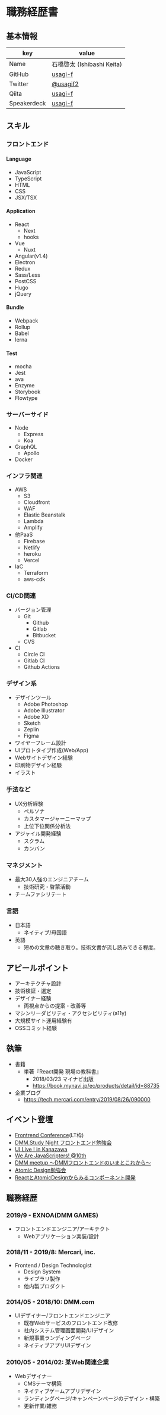 # 職務経歴書

## 基本情報

|key|value|
|---|-----|
|Name|石橋啓太 (Ishibashi Keita)|
|GitHub|[usagi-f](https://github.com/usagi-f)|
|Twitter|[@usagif2](https://twitter.com/usagif2)|
|Qiita|[usagi-f](https://qiita.com/usagi-f)|
|Speakerdeck|[usagi-f](https://speakerdeck.com/usagif)|

## スキル

### フロントエンド

#### Language

- JavaScript
- TypeScript
- HTML
- CSS
- JSX/TSX

#### Application

- React
  - Next
  - hooks
- Vue
  - Nuxt
- Angular(v1.4)
- Electron
- Redux
- Sass/Less
- PostCSS
- Hugo
- jQuery

#### Bundle

- Webpack
- Rollup
- Babel
- lerna

#### Test

- mocha
- Jest
- ava
- Enzyme
- Storybook
- Flowtype

### サーバーサイド

- Node
  - Express
  - Koa
- GraphQL
  - Apollo
- Docker

### インフラ関連

- AWS
  - S3
  - Cloudfront
  - WAF
  - Elastic Beanstalk
  - Lambda
  - Amplify
- 他PaaS
  - Firebase
  - Netlify
  - heroku
  - Vercel
- IaC
  - Terraform
  - aws-cdk

### CI/CD関連

- バージョン管理
  - Git
    - Github
    - Gitlab
    - Bitbucket
  - CVS
- CI
  - Circle CI
  - Gitlab CI
  - Github Actions

### デザイン系

- デザインツール
  - Adobe Photoshop
  - Adobe Illustrator
  - Adobe XD
  - Sketch
  - Zeplin
  - Figma
- ワイヤーフレーム設計
- UIプロトタイプ作成(Web/App)
- Webサイトデザイン経験
- 印刷物デザイン経験
- イラスト

### 手法など

- UX分析経験
  - ペルソナ
  - カスタマージャーニーマップ
  - 上位下位関係分析法
- アジャイル開発経験
  - スクラム
  - カンバン

### マネジメント

- 最大30人強のエンジニアチーム
  - 技術研究・啓蒙活動
- チームファシリテート

### 言語

- 日本語
  - ネイティブ/母国語
- 英語
  - 短めの文章の聴き取り。技術文書が流し読みできる程度。

## アピールポイント

- アーキテクチャ設計
- 技術検証・選定
- デザイナー経験
  - 両視点からの提案・改善等
- マシンリーダビリティ・アクセシビリティ(a11y)
- 大規模サイト運用経験有
- OSSコミット経験

## 執筆

- 書籍
  - 単著『React開発 現場の教科書』
    - 2018/03/23 マイナビ出版
    - https://book.mynavi.jp/ec/products/detail/id=88735
- 企業ブログ
  - https://tech.mercari.com/entry/2019/08/26/090000

## イベント登壇

- [Frontrend Conference](https://frontrend.doorkeeper.jp/events/19247)(LT枠)
- [DMM.Study Night フロントエンド勉強会](https://atnd.org/events/71568)
- [UI Live ! in Kanazawa](https://90c0ba03fdaf930c0a4048bb06.doorkeeper.jp/events/47401)
- [We Are JavaScripters! @10th](https://wajs.connpass.com/event/63502/)
- [DMM meetup ～DMMフロントエンドのいまとこれから～](https://dmmcj.connpass.com/event/71840/)
- [Atomic Design勉強会](https://inside.dmm.com/entry/2018/05/07/atomic_design_system)
- [ReactとAtomicDesignからみるコンポーネント開発](https://dmmcj.connpass.com/event/88482/)

## 職務経歴

### 2019/9 - EXNOA(DMM GAMES)

- フロントエンドエンジニア/アーキテクト
  - Webアプリケーション実装/設計

### 2018/11 - 2019/8: Mercari, inc.

- Frontend / Design Technologist
  - Design System
  - ライブラリ製作
  - 他内製プロダクト

### 2014/05 - 2018/10: DMM.com

- UIデザイナー/フロントエンドエンジニア
  - 既存Webサービスのフロントエンド改修
  - 社内システム管理画面開発/UIデザイン
  - 新規事業ランディングページ
  - ネイティブアプリUIデザイン

### 2010/05 - 2014/02: 某Web関連企業

- Webデザイナー
  - CMSテーマ構築
  - ネイティブゲームアプリデザイン
  - ランディングページ/キャンペーンページのデザイン・構築
  - 更新作業/雑務
